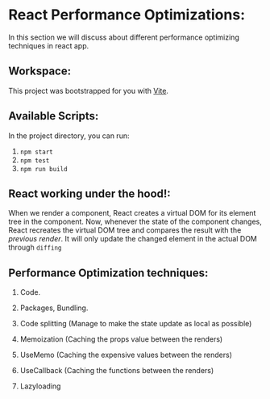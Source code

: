 # React Performance Optimizations:

In this section we will discuss about different performance optimizing techniques in react app.

## Workspace:

This project was bootstrapped for you with [Vite](https://vitejs.dev/).

## Available Scripts:

In the project directory, you can run:

1. `npm start`
2. `npm test`
3. `npm run build`

## React working under the hood!:

When we render a component, React creates a virtual DOM for its element tree in the component. Now, whenever the state of the component changes, React recreates the virtual DOM tree and compares the result with the _previous render_. It will only update the changed element in the actual DOM through `diffing`

## Performance Optimization techniques:

1. Code.
2. Packages, Bundling.

3. Code splitting (Manage to make the state update as local as possible)
4. Memoization (Caching the props value between the renders)
5. UseMemo (Caching the expensive values between the renders)
6. UseCallback (Caching the functions between the renders)
7. Lazyloading
